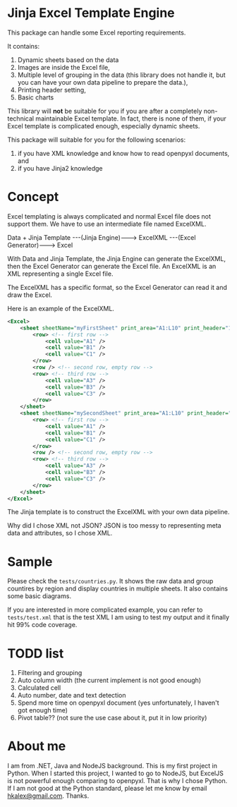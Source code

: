 # Jinja Excel Template Engine

This package can handle some Excel reporting requirements.

It contains:

1. Dynamic sheets based on the data
2. Images are inside the Excel file,
3. Multiple level of grouping in the data (this library does not handle it, but you can have your own data pipeline to prepare the data.),
4. Printing header setting,
5. Basic charts


This library will **not** be suitable for you if you are after a completely non-technical maintainable Excel template. In fact, there is none of them, if your Excel template is complicated enough, especially dynamic sheets.


This package will suitable for you for the following scenarios:
1. if you have XML knowledge and know how to read openpyxl documents, and
1. if you have Jinja2 knowledge



# Concept
Excel templating is always complicated and normal Excel file does not support them. We have to use an intermediate file named ExcelXML.

Data + Jinja Template ---(Jinja Engine)---> ExcelXML ---(Excel Generator)---> Excel

With Data and Jinja Template, the Jinja Engine can generate the ExcelXML, then the Excel Generator can generate the Excel file. An ExcelXML is an XML representing a single Excel file.

The ExcelXML has a specific format, so the Excel Generator can read it and draw the Excel.

Here is an example of the ExcelXML.

```xml
<Excel>
    <sheet sheetName="myFirstSheet" print_area="A1:L10" print_header="1:3">
        <row> <!-- first row -->
            <cell value="A1" />
            <cell value="B1" />
            <cell value="C1" />
        </row>
        <row /> <!-- second row, empty row -->
        <row> <!-- third row -->
            <cell value="A3" />
            <cell value="B3" />
            <cell value="C3" />
        </row>
    </sheet>
    <sheet sheetName="mySecondSheet" print_area="A1:L10" print_header="1:3">
        <row> <!-- first row -->
            <cell value="A1" />
            <cell value="B1" />
            <cell value="C1" />
        </row>
        <row /> <!-- second row, empty row -->
        <row> <!-- third row -->
            <cell value="A3" />
            <cell value="B3" />
            <cell value="C3" />
        </row>
    </sheet>
</Excel>
```

The Jinja template is to construct the ExcelXML with your own data pipeline.

Why did I chose XML not JSON? JSON is too messy to representing meta data and attributes, so I chose XML.


# Sample
Please check the `tests/countries.py`. It shows the raw data and group countires by region and display countries in multiple sheets. It also contains some basic diagrams.

If you are interested in more complicated example, you can refer to `tests/test.xml` that is the test XML I am using to test my output and it finally hit 99% code coverage.


# TODD list
1. Filtering and grouping
1. Auto column width (the current implement is not good enough)
1. Calculated cell
1. Auto number, date and text detection
1. Spend more time on openpyxl document (yes unfortunately, I haven't got enough time)
1. Pivot table?? (not sure the use case about it, put it in low priority)


# About me
I am from .NET, Java and NodeJS background. This is my first project in Python. When I started this project, I wanted to go to NodeJS, but ExcelJS is not powerful enough comparing to openpyxl. That is why I chose Python. If I am not good at the Python standard, please let me know by email hkalex@gmail.com. Thanks.
